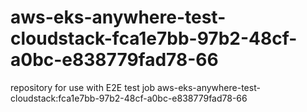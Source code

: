 # aws-eks-anywhere-test-cloudstack-fca1e7bb-97b2-48cf-a0bc-e838779fad78-66
repository for use with E2E test job aws-eks-anywhere-test-cloudstack:fca1e7bb-97b2-48cf-a0bc-e838779fad78-66
